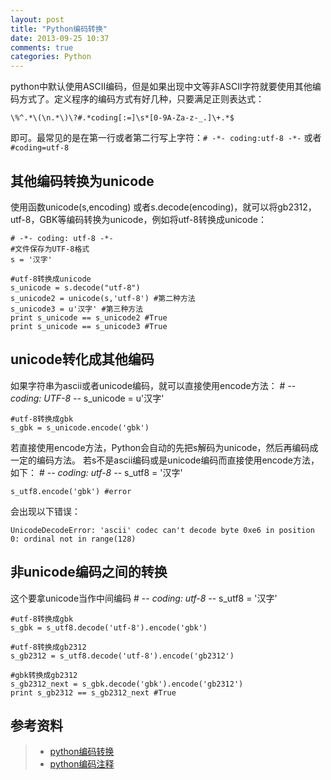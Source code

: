 ```yaml
---
layout: post
title: "Python编码转换"
date: 2013-09-25 10:37
comments: true
categories: Python
---
```


python中默认使用ASCII编码，但是如果出现中文等非ASCII字符就要使用其他编码方式了。定义程序的编码方式有好几种，只要满足正则表达式：

    \%^.*\(\n.*\)\?#.*coding[:=]\s*[0-9A-Za-z-_.]\+.*$                            
    
即可。最常见的是在第一行或者第二行写上字符：`# -*- coding:utf-8 -*-`  或者 ` #coding=utf-8 `

<!--more-->
其他编码转换为unicode
-----------------
使用函数unicode(s,encoding) 或者s.decode(encoding)，就可以将gb2312，utf-8，GBK等编码转换为unicode，例如将utf-8转换成unicode：
    
    # -*- coding: utf-8 -*-
    #文件保存为UTF-8格式
    s = '汉字'
    
    #utf-8转换成unicode
    s_unicode = s.decode("utf-8")  
    s_unicode2 = unicode(s,'utf-8') #第二种方法
    s_unicode3 = u'汉字' #第三种方法
    print s_unicode == s_unicode2 #True
    print s_unicode == s_unicode3 #True
unicode转化成其他编码
-----------------------------
如果字符串为ascii或者unicode编码，就可以直接使用encode方法：
    # -*- coding: UTF-8 -*-
    s_unicode = u'汉字'
    
    #utf-8转换成gbk
    s_gbk = s_unicode.encode('gbk')

若直接使用encode方法，Python会自动的先把s解码为unicode，然后再编码成一定的编码方法。
若s不是ascii编码或是unicode编码而直接使用encode方法，如下：
    # -*- coding: utf-8 -*-
    s_utf8 = '汉字'
    
    s_utf8.encode('gbk') #error
会出现以下错误：    

    UnicodeDecodeError: 'ascii' codec can't decode byte 0xe6 in position 0: ordinal not in range(128)

非unicode编码之间的转换
-------------------
这个要拿unicode当作中间编码
    # -*- coding: utf-8 -*-
    s_utf8 = '汉字'
    
    #utf-8转换成gbk
    s_gbk = s_utf8.decode('utf-8').encode('gbk')
    
    #utf-8转换成gb2312
    s_gb2312 = s_utf8.decode('utf-8').encode('gb2312')
    
    #gbk转换成gb2312
    s_gb2312_next = s_gbk.decode('gbk').encode('gb2312')
    print s_gb2312 == s_gb2312_next #True

参考资料
-----------------
> - [python编码转换](http://www.pythonclub.org/python-basic/codec)
> - [python编码注释](http://my.oschina.net/u/1178546/blog/146660)